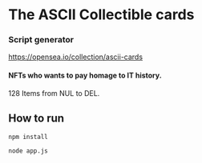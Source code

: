 # The ASCII Collectible cards
### Script generator
https://opensea.io/collection/ascii-cards
#### NFTs who wants to pay homage to IT history.
128 Items from NUL to DEL.

## How to run 
```bash
npm install
```
```bash
node app.js
```
